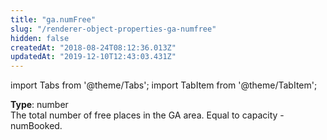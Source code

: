 ```yaml
---
title: "ga.numFree"
slug: "/renderer-object-properties-ga-numfree"
hidden: false
createdAt: "2018-08-24T08:12:36.013Z"
updatedAt: "2019-12-10T12:43:03.431Z"
---
```


import Tabs from '@theme/Tabs';
import TabItem from '@theme/TabItem';

**Type**: number  
The total number of free places in the GA area. 
Equal to capacity - numBooked.
